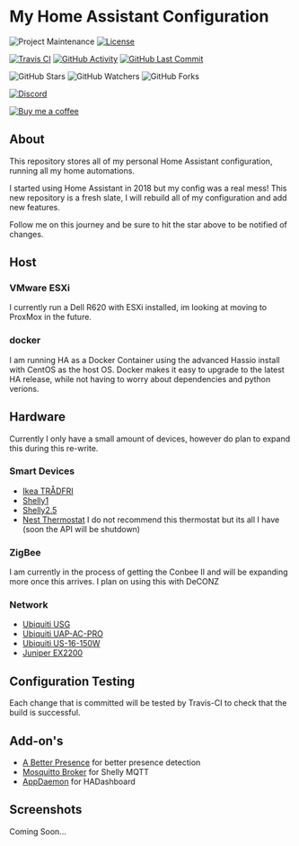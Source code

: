 # My Home Assistant Configuration
![Project Maintenance][maintenance-shield]
[![License][license-shield]](LICENSE.md)

[![Travis CI][travisci-shield]][travisci]
[![GitHub Activity][commits-shield]][commits]
[![GitHub Last Commit][last-commit-shield]][commits]

![GitHub Stars][stars-shield]
![GitHub Watchers][watchers-shield]
![GitHub Forks][forks-shield]

[![Discord][discord-shield]][discord]

[![Buy me a coffee][buymeacoffee-shield]][buymeacoffee]

## About
This repository stores all of my personal Home Assistant configuration, running all my home automations.

I started using Home Assistant in 2018 but my config was a real mess!
This new repository is a fresh slate, I will rebuild all of my configuration and add new features.

Follow me on this journey and be sure to hit the star above to be notified of changes.

## Host
### VMware ESXi
I currently run a Dell R620 with ESXi installed, im looking at moving to ProxMox in the future.

### docker
I am running HA as a Docker Container using the advanced Hassio install with CentOS as the host OS. Docker makes it easy to upgrade to the latest HA release, while not having to worry about dependencies and python verions.

## Hardware
Currently I only have a small amount of devices, however do plan to expand this during this re-write.
### Smart Devices
* [Ikea TRÅDFRI](https://www.ikea.com/us/en/catalog/categories/departments/lighting/36812/)
* [Shelly1](https://shelly.cloud/shelly1-open-source/)
* [Shelly2.5](https://shelly.cloud/shelly-25-wifi-smart-relay-roller-shutter-home-automation/)
* [Nest Thermostat](https://store.google.com/gb/product/nest_learning_thermostat_3rd_gen) I do not recommend this thermostat but its all I have (soon the API will be shutdown)
### ZigBee
I am currently in the process of getting the Conbee II and will be expanding more once this arrives. I plan on using this with DeCONZ

### Network
* [Ubiquiti USG](https://www.ui.com/unifi-routing/usg/)
* [Ubiquiti UAP-AC-PRO](https://www.ui.com/unifi/unifi-ap-ac-pro/)
* [Ubiquiti US-16-150W](https://www.ui.com/unifi-switching/unifi-switch-16-150w/)
* [Juniper EX2200](https://www.juniper.net/documentation/en_US/release-independent/junos/topics/topic-map/ex2200-system-overview.html)

## Configuration Testing
Each change that is committed will be tested by Travis-CI to check that the build is successful.

## Add-on's
* [A Better Presence](https://github.com/helto4real/hassio-add-ons/tree/master/presence) for better presence detection
* [Mosquitto Broker](https://www.home-assistant.io/addons/mosquitto/) for Shelly MQTT
* [AppDaemon](https://github.com/hassio-addons/addon-appdaemon3) for HADashboard

## Screenshots
Coming Soon...


[maintenance-shield]: https://img.shields.io/maintenance/yes/2019.svg
[license-shield]: https://img.shields.io/github/license/frenck/home-assistant-config.svg

[travisci-shield]: https://travis-ci.org/marksie1988/home-assistant-config.svg?branch=master
[travisci]: https://travis-ci.org/marksie1988/home-assistant-config
[commits-shield]: https://img.shields.io/github/commit-activity/y/marksie1988/home-assistant-config.svg
[last-commit-shield]: https://img.shields.io/github/last-commit/marksie1988/home-assistant-config.svg
[commits]: https://github.com/marksie1988/home-assistant-config/commits/master

[stars-shield]: https://img.shields.io/github/stars/marksie1988/home-assistant-config.svg?style=social&label=Stars
[forks-shield]: https://img.shields.io/github/forks/marksie1988/home-assistant-config.svg?style=social&label=Forks
[watchers-shield]: https://img.shields.io/github/watchers/marksie1988/home-assistant-config.svg?style=social&label=Watchers

[discord-shield]: https://img.shields.io/discord/330944238910963714.svg
[discord]: https://discord.gg/c5DvZ4e

[buymeacoffee-shield]: https://www.buymeacoffee.com/assets/img/guidelines/download-assets-sm-2.svg
[buymeacoffee]: https://www.buymeacoffee.com/marksie1988
